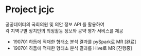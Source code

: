 # Project jcjc
공공데이터의 국회의원 및 의안 정보 API 를 활용하여  
각 지역구별 정치인의 의정활동 정보와 공약 평가 서비스를 제공  
  
  - 190701  하둡에 적재한 형태소 분석 결과를 pySpark로 MR [완료]
  - 190701  하둡에 적재한 형태소 분석 결과를 Hive로 MR [진행중]
